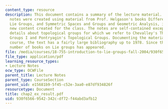 ```yaml
---
content_type: resource
description: This document contains a summary of the lecture material. These lecture
  notes were created using material from Prof. Helgason's books Differential Geometry,
  Lie Groups, and Symmetric Spaces and Groups and Geometric Analysis, intermixed with
  new content created for the class. The notes are self-contained except for some
  details about topological groups for which we refer to Chevalley's Theory of Lie
  Groups I and Pontryagin's Topological Groups. Documenting the material from the
  course, the text has a fairly large bibliography up to 1978. Since then, a huge
  number of books on Lie groups has appeared.
file: /media/courses/18-755-introduction-to-lie-groups-fall-2004/930f65669542342cdf72f44abd3afb12_chap2_ex_result.pdf
file_type: application/pdf
learning_resource_types:
- Lecture Notes
ocw_type: OCWFile
parent_title: Lecture Notes
parent_type: CourseSection
parent_uid: e15681b9-5f45-c52e-3aa0-e87df934826f
resourcetype: Document
title: chap2_ex_result.pdf
uid: 930f6566-9542-342c-df72-f44abd3afb12
---
```

